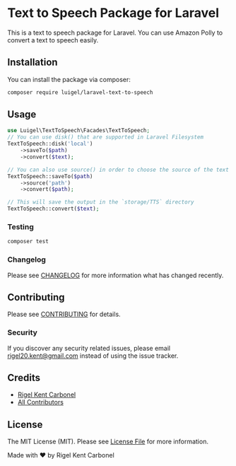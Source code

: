 # Text to Speech Package for Laravel

<!-- [![Latest Version on Packagist](https://img.shields.io/packagist/v/luigel/laravel-amazon-polly.svg?style=flat-square)](https://packagist.org/packages/luigel/laravel-amazon-polly)
[![Build Status](https://img.shields.io/travis/luigel/laravel-amazon-polly/master.svg?style=flat-square)](https://travis-ci.org/luigel/laravel-amazon-polly)
[![Quality Score](https://img.shields.io/scrutinizer/g/luigel/laravel-amazon-polly.svg?style=flat-square)](https://scrutinizer-ci.com/g/luigel/laravel-amazon-polly)
[![Total Downloads](https://img.shields.io/packagist/dt/luigel/laravel-amazon-polly.svg?style=flat-square)](https://packagist.org/packages/luigel/laravel-amazon-polly) -->

This is a text to speech package for Laravel. You can use Amazon Polly to convert a text to speech easily.

## Installation

You can install the package via composer:

```bash
composer require luigel/laravel-text-to-speech
```

## Usage

``` php
use Luigel\TextToSpeech\Facades\TextToSpeech;
// You can use disk() that are supported in Laravel Filesystem
TextToSpeech::disk('local')
    ->saveTo($path)
    ->convert($text);

// You can also use source() in order to choose the source of the text to be converted
TextToSpeech::saveTo($path)
    ->source('path')
    ->convert($path);

// This will save the output in the `storage/TTS` directory
TextToSpeech::convert($text);
```

### Testing

``` bash
composer test
```

### Changelog

Please see [CHANGELOG](CHANGELOG.md) for more information what has changed recently.

## Contributing

Please see [CONTRIBUTING](CONTRIBUTING.md) for details.

### Security

If you discover any security related issues, please email rigel20.kent@gmail.com instead of using the issue tracker.

## Credits

- [Rigel Kent Carbonel](https://github.com/luigel)
- [All Contributors](../../contributors)

## License

The MIT License (MIT). Please see [License File](LICENSE.md) for more information.

Made with ❤️ by Rigel Kent Carbonel